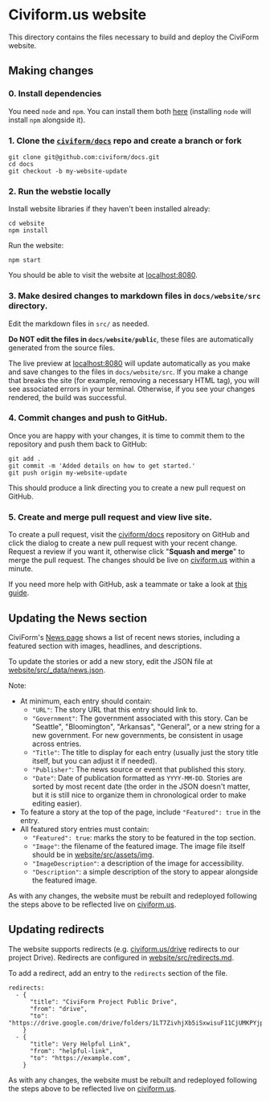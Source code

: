 # Civiform.us website

This directory contains the files necessary to build and deploy the CiviForm website.
## Making changes

### 0. Install dependencies
You need `node` and `npm`. You can install them both [here](https://nodejs.org/en/download/prebuilt-installer) (installing `node` will install `npm` alongside it).

### 1. Clone the [`civiform/docs`](https://github.com/civiform/docs) repo and create a branch or fork
```
git clone git@github.com:civiform/docs.git
cd docs
git checkout -b my-website-update
```
### 2. Run the webstie locally
Install website libraries if they haven't been installed already:
```
cd website
npm install
```
Run the website:
```
npm start
```
You should be able to visit the website at [localhost:8080](http://localhost:8080).

### 3. Make desired changes to markdown files in `docs/website/src` directory.
Edit the markdown files in `src/` as needed. 

**Do NOT edit the files in `docs/website/public`**, these files are automatically generated from the source files. 

The live preview at [localhost:8080](http://localhost:8080) will update automatically as you make and save changes to the files in `docs/website/src`.
If you make a change that breaks the site (for example, removing a necessary HTML tag), you will see associated errors in your terminal. Otherwise, if you see your changes rendered, the build was successful.

### 4. Commit changes and push to GitHub.
Once you are happy with your changes, it is time to commit them to the repository and push them back to GitHub:
```
git add .
git commit -m 'Added details on how to get started.'
git push origin my-website-update
```
This should produce a link directing you to create a new pull request on GitHub.

### 5. Create and merge pull request and view live site.
To create a pull request, visit the [civiform/docs](https://github.com/civiform/docs) repository on GitHub and click the dialog to create a new pull request with your recent change.
Request a review if you want it, otherwise click "**Squash and merge**" to merge the pull request. The changes should be live on [civiform.us](https://civiform.us) within a minute.

If you need more help with GitHub, ask a teammate or take a look at [this guide](https://www.digitalocean.com/community/tutorials/how-to-create-a-pull-request-on-github).

## Updating the News section
CiviForm's [News page](https://civiform.us/news) shows a list of recent news stories, including a featured section with images, headlines, and descriptions. 

To update the stories or add a new story, edit the JSON file at [website/src/_data/news.json](https://github.com/civiform/docs/blob/main/website/src/_data/news.json).

Note:
* At minimum, each entry should contain:
    * `"URL"`: The story URL that this entry should link to.
    * `"Government"`: The government associated with this story. Can be "Seattle", "Bloomington", "Arkansas", "General", or a new string for a new government. For new governments, be consistent in usage across entries.
    * `"Title"`: The title to display for each entry (usually just the story title itself, but you can adjust it if needed).
    * `"Publisher"`: The news source or event that published this story.
    * `"Date"`: Date of publication formatted as `YYYY-MM-DD`. Stories are sorted by most recent date (the order in the JSON doesn't matter, but it is still nice to organize them in chronological order to make editing easier).
* To feature a story at the top of the page, include `"Featured": true` in the entry.
* All featured story entries must contain:
    * `"Featured": true`: marks the story to be featured in the top section.
    * `"Image"`: the filename of the featured image. The image file itself should be in [website/src/assets/img](https://github.com/civiform/docs/tree/main/website/src/assets/img).
    * `"ImageDescription"`: a description of the image for accessibility.
    * `"Description"`: a simple description of the story to appear alongside the featured image.

As with any changes, the website must be rebuilt and redeployed following the steps above to be reflected live on [civiform.us](https://civiform.us).

## Updating redirects
The website supports redirects (e.g. [civiform.us/drive](https://civiform.us/drive) redirects to our project Drive).
Redirects are configured in [website/src/redirects.md](https://github.com/civiform/docs/blob/main/website/src/redirects.md). 

To add a redirect, add an entry to the `redirects` section of the file.
```
redirects:
  - {
      "title": "CiviForm Project Public Drive",
      "from": "drive",
      "to": "https://drive.google.com/drive/folders/1LT7ZivhjXb5iSxwisuF11CjUMKPYjpi0",
    }
  - {
      "title": Very Helpful Link",
      "from": "helpful-link",
      "to": "https://example.com",
    }
```
As with any changes, the website must be rebuilt and redeployed following the steps above to be reflected live on [civiform.us](https://civiform.us).
